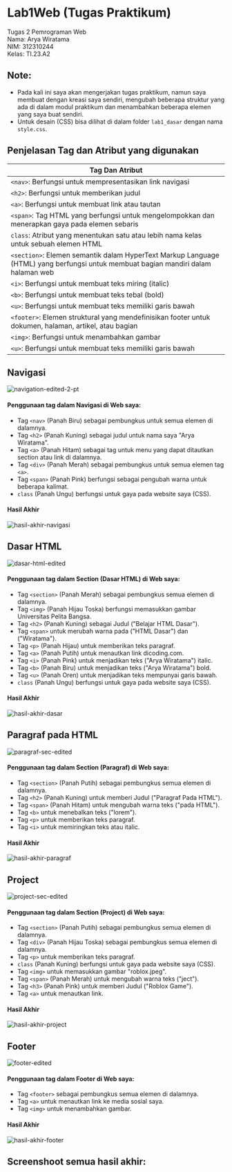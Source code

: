 # Lab1Web (Tugas Praktikum)
Tugas 2 Pemrograman Web  
Nama: Arya Wiratama  
NIM: 312310244  
Kelas: TI.23.A2  

## Note:
- Pada kali ini saya akan mengerjakan tugas praktikum, namun saya membuat dengan kreasi saya sendiri, mengubah beberapa struktur yang ada di dalam modul praktikum dan menambahkan beberapa elemen yang saya buat sendiri.
- Untuk desain (CSS) bisa dilihat di dalam folder `lab1_dasar` dengan nama `style.css`.

## Penjelasan Tag dan Atribut yang digunakan

| Tag Dan Atribut | 
| ------ |
| `<nav>`: Berfungsi untuk mempresentasikan link navigasi | 
| `<h2>`: Berfungsi untuk memberikan judul | 
| `<a>`: Berfungsi untuk membuat link atau tautan  | 
| `<span>`: Tag HTML yang berfungsi untuk mengelompokkan dan menerapkan gaya pada elemen sebaris |
| `class`: Atribut yang menentukan satu atau lebih nama kelas untuk sebuah elemen HTML |
| `<section>`: Elemen semantik dalam HyperText Markup Language (HTML) yang berfungsi untuk membuat bagian mandiri dalam halaman web |
| `<i>`: Berfungsi untuk membuat teks miring (italic) |
| `<b>`: Berfungsi untuk membuat teks tebal (bold) |
| `<u>`: Berfungsi untuk membuat teks memiliki garis bawah |
| `<footer>`: Elemen struktural yang mendefinisikan footer untuk dokumen, halaman, artikel, atau bagian |
| `<img>`: Berfungsi untuk menambahkan gambar |
| `<u>`: Berfungsi untuk membuat teks memiliki garis bawah |

## Navigasi
![navigation-edited-2-pt](https://github.com/user-attachments/assets/36373ed3-be49-4292-8cd7-56a8b27bd8fb)

#### Penggunaan tag dalam Navigasi di Web saya: 
- Tag `<nav>` (Panah Biru) sebagai pembungkus untuk semua elemen di dalamnya.
- Tag `<h2>` (Panah Kuning) sebagai judul untuk nama saya "Arya Wiratama".
- Tag `<a>` (Panah Hitam) sebagai tag untuk menu yang dapat ditautkan section atau link di dalamnya.
- Tag `<div>` (Panah Merah) sebagai pembungkus untuk semua elemen tag `<a>`.
- Tag `<span>` (Panah Pink) berfungsi sebagai pengubah warna untuk beberapa kalimat.
- `class` (Panah Ungu) berfungsi untuk gaya pada website saya (CSS).

#### Hasil Akhir
![hasil-akhir-navigasi](https://github.com/user-attachments/assets/c9ae540a-fcd6-4ab8-9be2-a328cbd827c2)

## Dasar HTML
![dasar-html-edited](https://github.com/user-attachments/assets/22618d72-1c2b-4f81-882b-a2311045e5b3)

#### Penggunaan tag dalam Section (Dasar HTML) di Web saya: 
- Tag `<section>` (Panah Merah) sebagai pembungkus semua elemen di dalamnya.
- Tag `<img>` (Panah Hijau Toska) berfungsi memasukkan gambar Universitas Pelita Bangsa.
- Tag `<h2>` (Panah Kuning) sebagai Judul ("Belajar HTML Dasar").
- Tag `<span>` untuk merubah warna pada ("HTML Dasar") dan ("Wiratama").
- Tag `<p>` (Panah Hijau) untuk memberikan teks paragraf.
- Tag `<a>` (Panah Putih) untuk menautkan link dicoding.com.
- Tag `<i>` (Panah Pink) untuk menjadikan teks ("Arya Wiratama") italic.
- Tag `<b>` (Panah Biru) untuk menjadikan teks ("Arya Wiratama") bold.
- Tag `<u>` (Panah Oren) untuk menjadikan teks mempunyai garis bawah.
- `class` (Panah Ungu) berfungsi untuk gaya pada website saya (CSS).

#### Hasil Akhir
![hasil-akhir-dasar](https://github.com/user-attachments/assets/898876e6-1967-4450-b0fc-b41851e81a16)

## Paragraf pada HTML
![paragraf-sec-edited](https://github.com/user-attachments/assets/a8a3982e-3506-4e36-8fb8-da22f3c1f848)

#### Penggunaan tag dalam Section (Paragraf) di Web saya:
- Tag `<section>` (Panah Putih) sebagai pembungkus semua elemen di dalamnya.
- Tag `<h2>` (Panah Kuning) untuk memberi Judul ("Paragraf Pada HTML").
- Tag `<span>` (Panah Hitam) untuk mengubah warna teks ("pada HTML").
- Tag `<b>` untuk menebalkan teks ("lorem").
- Tag `<p>` untuk memberikan teks paragraf.
- Tag `<i>` untuk memiringkan teks atau italic.

#### Hasil Akhir
![hasil-akhir-paragraf](https://github.com/user-attachments/assets/bb9df892-81ae-4b5e-bc8b-81f286075f50)

## Project
![project-sec-edited](https://github.com/user-attachments/assets/eb8fc868-36d4-4446-9543-4ab92002c983)

#### Penggunaan tag dalam Section (Project) di Web saya:
- Tag `<section>` (Panah Putih) sebagai pembungkus semua elemen di dalamnya.
- Tag `<div>` (Panah Hijau Toska) sebagai pembungkus semua elemen di dalamnya.
- Tag `<p>` untuk memberikan teks paragraf.
- `class` (Panah Kuning) berfungsi untuk gaya pada website saya (CSS).
- Tag `<img>` untuk memasukkan gambar "roblox.jpeg".
- Tag `<span>` (Panah Merah) untuk mengubah warna teks ("ject").
- Tag `<h3>` (Panah Pink) untuk memberi Judul ("Roblox Game").
- Tag `<a>` untuk menautkan link.

#### Hasil Akhir
![hasil-akhir-project](https://github.com/user-attachments/assets/2c3b3f15-a6e4-41e8-bc63-37bede96d474)

## Footer
![footer-edited](https://github.com/user-attachments/assets/6e08a4de-edb9-4178-8288-f398c7f081c6)

#### Penggunaan tag dalam Footer di Web saya:
- Tag `<footer>` sebagai pembungkus semua elemen di dalamnya.
- Tag `<a>` untuk menautkan link ke media sosial saya.
- Tag `<img>` untuk menambahkan gambar.

#### Hasil Akhir
![hasil-akhir-footer](https://github.com/user-attachments/assets/ee95f4b2-a46e-4051-8141-1ff2207df2a1)

## Screenshoot semua hasil akhir:

